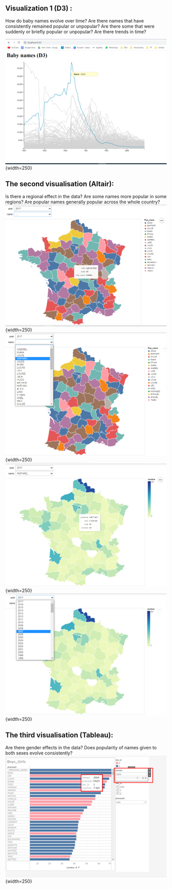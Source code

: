 
## Visualization 1 (D3) :
How do baby names evolve over time? Are there names that have consistently remained popular or unpopular? Are there some that were suddenly or briefly popular or unpopular? Are there trends in time?

![Visualisation 1](./Visualisation/VIS1.png){width=250}





## The second visualisation (Altair):
Is there a regional effect in the data? Are some names more popular in some regions? Are popular names generally popular across the whole country?
![Visualisation 2](./Visualisation/vis-5.png){width=250}
![Visualisation 2](./Visualisation/vis-2.png){width=250}
![Visualisation 2](./Visualisation/vis2-3.png){width=250}
![Visualisation 2](./Visualisation/vis-4.png){width=250}



## The third visualisation (Tableau):
Are there gender effects in the data? Does popularity of names given to both sexes evolve consistently?
![Visualisation 3](./Visualisation/vis3.png){width=250}
